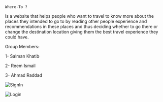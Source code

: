                                                                                         Where-To ?

Is a website that helps people who want to travel to know more about the places they intended to go to by reading other people experience and recommendations in these places and thus deciding whether to go there or change the destination location giving them the best travel experience they could have.

Group Members:

1- Salman Khatib

2- Reem Ismail

3- Ahmad Raddad




![SignIn](https://user-images.githubusercontent.com/81506640/129461423-e461ac43-aec7-4bae-92e1-496e77605812.PNG)




![Login](https://user-images.githubusercontent.com/81506640/129461393-6eda6c95-e283-4c06-acd5-901720b8ad0b.PNG)
